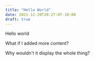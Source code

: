 ```yaml
---
title: "Hello World"
date: 2021-12-20T20:27:07-10:00
draft: true
---
```

Hello world

What if I added more content?

Why wouldn't it display the whole thing?
